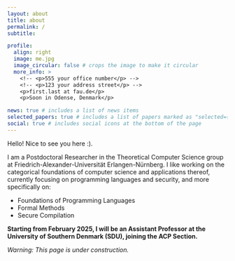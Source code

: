 ```yaml
---
layout: about
title: about
permalink: /
subtitle:

profile:
  align: right
  image: me.jpg
  image_circular: false # crops the image to make it circular
  more_info: >
    <!-- <p>555 your office number</p> -->
    <!-- <p>123 your address street</p> -->
    <p>first.last at fau.de</p>
    <p>Soon in Odense, Denmark</p>

news: true # includes a list of news items
selected_papers: true # includes a list of papers marked as "selected={true}"
social: true # includes social icons at the bottom of the page
---
```


Hello! Nice to see you here :).

I am a Postdoctoral Researcher in the Theoretical Computer Science group at Friedrich-Alexander-Universität Erlangen-Nürnberg. I like working on the categorical foundations of computer science and applications thereof, currently focusing on programming languages and security, and more specifically on:

- Foundations of Programming Languages
- Formal Methods
- Secure Compilation

**Starting from February 2025, I will be an Assistant Professor at the University of Southern Denmark (SDU), joining the ACP Section.**

*Warning: This page is under construction.*
